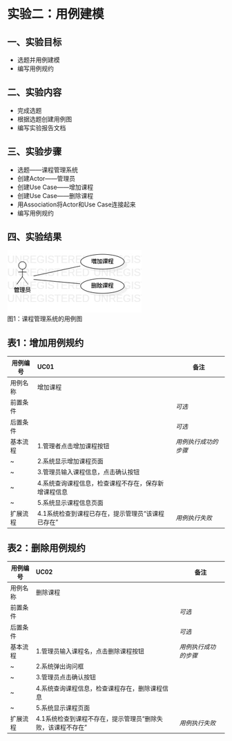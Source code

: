 # 实验二：用例建模

## 一、实验目标  
- 选题并用例建模  
- 编写用例规约    

## 二、实验内容  
- 完成选题  
- 根据选题创建用例图  
- 编写实验报告文档  

## 三、实验步骤  
- 选题——课程管理系统  
- 创建Actor——管理员  
- 创建Use Case——增加课程  
- 创建Use Case——删除课程  
- 用Association将Actor和Use Case连接起来  
- 编写用例规约  

## 四、实验结果  

![实验二用例图](./lab2_UseCaseDiagram.jpg)  
图1：课程管理系统的用例图  

## 表1：增加用例规约  

用例编号  | UC01 | 备注  
-|:-|-  
用例名称  | 增加课程  |   
前置条件  |      | *可选*   
后置条件  |      | *可选*   
基本流程  | 1.管理者点击增加课程按钮  |*用例执行成功的步骤*    
~| 2.系统显示增加课程页面  |   
~| 3.管理员输入课程信息，点击确认按钮   |   
~| 4.系统查询课程信息，检查课程不存在，保存新增课程信息  |   
~| 5.系统显示课程信息页面   |  
扩展流程  | 4.1系统检查到课程已存在，提示管理员“该课程已存在”   |*用例执行失败*    

## 表2：删除用例规约  

用例编号  | UC02 | 备注  
-|:-|-  
用例名称  | 删除课程  |   
前置条件  |      | *可选*   
后置条件  |      | *可选*   
基本流程  | 1.管理员输入课程名，点击删除课程按钮  |*用例执行成功的步骤*    
~| 2.系统弹出询问框  |   
~| 3.管理员点击确认按钮   |   
~| 4.系统查询课程信息，检查课程存在，删除课程信息   |   
~| 5.系统显示课程页面  |  
扩展流程  | 4.1系统检查到课程不存在，提示管理员“删除失败，该课程不存在”  |*用例执行失败*    
